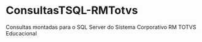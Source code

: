 # ConsultasTSQL-RMTotvs
Consultas montadas para o SQL Server do Sistema Corporativo RM TOTVS Educacional
